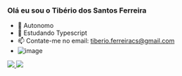 ### Olá eu sou o Tibério dos Santos Ferreira

- 🔭 Autonomo
- 🌱 Estudando Typescript
- 📫 Contate-me no email: tiberio.ferreiracs@gmail.com
- ![image](https://github.com/user-attachments/assets/35f86355-3d60-40c3-a057-7eb7f5e18bf5)

<div>
  <a href="https://github.com/tibas-ce">
  <img heigth="100px" src="https://github-readme-stats.vercel.app/api?username=tibas-ce&show_icons=true&theme=dark"/>
  <img heigth="100px" src="https://github-readme-stats.vercel.app/api/top-langs/?username=tibas-ce&&theme=dark&layout=pie"/>
<div/>
